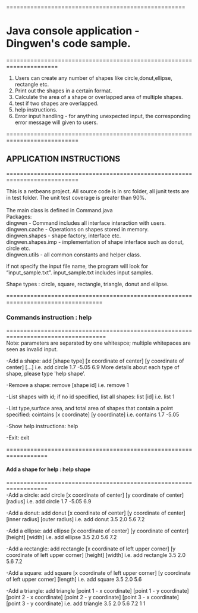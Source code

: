 ====================================================<br />
# Java console application - Dingwen's code sample.<br /> 
=====================================================================<br />
1. Users can create any number of shapes like circle,donut,ellipse, rectangle etc.
2. Print out the shapes in a certain format.
3. Calculate the area of a shape or overlapped area of multiple shapes.
4. test if two shapes are overlapped.
5. help instructions.
6. Error input handling - for anything unexpected input, the corresponding error message will given to users.


===========================================================================<br />
## APPLICATION INSTRUCTIONS<br />
===========================================================================<br />

This is a netbeans project. All source code is in src folder, all junit tests are in test folder. The unit test coverage is greater than 90%. <br /><br />
The main class is defined in Command.java <br />
Packages:<br />
dingwen - Command includes all interface interaction with users.<br />
dingwen.cache - Operations on shapes stored in memory.<br />
dingwen.shapes - shape factory, interface etc.<br />
dingwen.shapes.imp - implementation of shape interface such as donut, circle etc.<br />
dingwen.utils - all common constants and helper class.<br />

if not specify the input file name, the program will look for “input_sample.txt”. input_sample.txt includes input samples.

Shape types : circle, square, rectangle, triangle, donut and ellipse.

==================================================================================<br />
### Commands instruction : help <br />
===================================================================================<br />
Note: parameters are separated by one whitespce; multiple whitepaces are seen as invalid input.

-Add a shape: add [shape type] [x coordinate of center] [y coordinate of center] [...]
i.e. add circle 1.7 -5.05 6.9
More details about each type of shape, please type 'help shape’.

-Remove a shape: remove [shape id]
i.e. remove 1

-List shapes with id; if no id specified, list all shapes: list [id]
i.e. list 1

-List type,surface area, and total area of shapes that contain a point specified: cointains [x coordinate] [y coordinate]
i.e. contains 1.7 -5.05

-Show help instructions: help

-Exit: exit


==================================================================<br />
#### Add a shape for help : help shape</b><br />
==================================================================<br />
-Add a circle: add circle [x coordinate of center] [y coordinate of center] [radius]
i.e. add circle 1.7 -5.05 6.9

-Add a donut: add donut [x coordinate of center] [y coordinate of center] [inner radius] [outer radius]
i.e. add donut 3.5 2.0 5.6 7.2

-Add a ellipse: add ellipse [x coordinate of center] [y coordinate of center] [height] [width]
i.e. add ellipse 3.5 2.0 5.6 7.2

-Add a rectangle: add rectangle [x coordinate of left upper corner] [y coordinate of left upper corner] [height] [width]
i.e. add rectangle 3.5 2.0 5.6 7.2

-Add a square: add square [x coordinate of left upper corner] [y coordinate of left upper corner] [length]
i.e. add square 3.5 2.0 5.6

-Add a triangle: add triangle [point 1 - x coordinate] [point 1 - y coordinate] [point 2 - x coordinate] [point 2 - y coordinate] [point 3 - x coordinate] [point 3 - y coordinate]
i.e. add triangle 3.5 2.0 5.6 7.2 1 1
